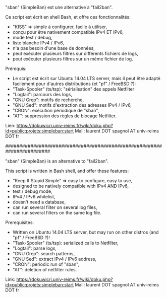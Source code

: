 "sban" (SimpleBan) est une alternative à "fail2ban".

Ce script est écrit en shell Bash, et offre ces fonctionnalités:
- "KISS" => simple à configurer, facile à utiliser,
- conçu pour être nativement compatible IPv4 ET IPv6,
- mode test / debug,
- liste blanche IPv4 / IPv6,
- n'a pas besoin d'une base de données,
- peut exécuter plusieurs filtres sur différents fichiers de logs,
- peut exécuter plusieurs filtres sur un même fichier de log.

Prérequis:
- Le script est écrit sur Ubuntu 14.04 LTS server, mais il peut être
  adapté facilement pour d'autres distributions (et "pf" / FreeBSD ?):
- "Task-Spooler" (ts/tsp): "sérialisation" des appels Netfilter
- "Logtail": parcours des logs,
- "GNU Grep": motifs de recherche,
- "GNU Sed": motifs d'extraction des adresses IPv4 / IPv6,
- "CRON": exécution périodique de "sban",
- "AT": suppression des règles de blocage Netfilter.

Lien: https://dokuwicri.univ-reims.fr/wiki/doku.php?id=public:projets:simpleban:start
Mail: laurent DOT spagnol AT univ-reims DOT fr

########################################################################

"sban" (SimpleBan) is an alternative to "fail2ban".

This script is written in Bash shell, and offer these features:
- "Keep It Stupid Simple" => easy to configure, easy to use,
- designed to be natively compatible with IPv4 AND IPv6,
- test / debug mode,
- IPv4 / IPv6 whitelist,
- doesn't need a database,
- can run several filter on several log files,
- can run several filters on the same log file.

Prerequisites:
- Written on Ubuntu 14.04 LTS server, but may run on other distros (and
  "pf" / FreeBSD ?)!
- "Task-Spooler" (ts/tsp): serialized calls to Netfilter,
- "Logtail": parse logs,
- "GNU Grep": search patterns,
- "GNU Sed": extract IPv4 / IPv6 address,
- "CRON": periodic run of "sban",
- "AT": deletion of netfilter rules.

Link: https://dokuwicri.univ-reims.fr/wiki/doku.php?id=public:projets:simpleban:start
Mail: laurent DOT spagnol AT univ-reims DOT fr
